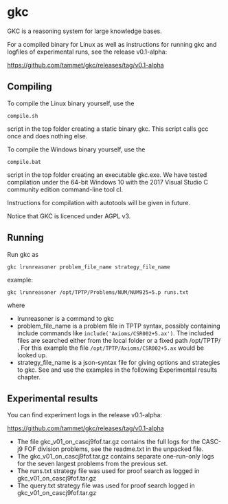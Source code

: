gkc
===

GKC is a reasoning system for large knowledge bases.

For a compiled binary for Linux as well as instructions
for running gkc and logfiles of experimental runs,
see the release v0.1-alpha:

https://github.com/tammet/gkc/releases/tag/v0.1-alpha

Compiling
---------

To compile the Linux binary yourself, use the 

    compile.sh
  
script in the top folder creating a static binary gkc. 
This script calls gcc once and does nothing else.

To compile the Windows binary yourself, use the

    compile.bat

script in the top folder creating an executable gkc.exe. 
We have tested compilation under the 64-bit Windows
10 with the 2017 Visual Studio C community edition 
command-line tool cl.

Instructions for compilation with autotools will be
given in future.

Notice that GKC is licenced under AGPL v3.

Running
-------

Run gkc as 

    gkc lrunreasoner problem_file_name strategy_file_name

example:

    gkc lrunreasoner /opt/TPTP/Problems/NUM/NUM925+5.p runs.txt

where
* lrunreasoner is a command to gkc
* problem_file_name is a problem file in TPTP syntax, possibly containing
include commands like `include('Axioms/CSR002+5.ax')`. 
The included files are searched either from the local folder or a fixed
path /opt/TPTP/ . For this example the file `/opt/TPTP/Axioms/CSR002+5.ax`
would be looked up.
* strategy_file_name is a json-syntax file for giving options and strategies
to gkc. See and use the examples in the following Experimental results chapter.

Experimental results
--------------------

You can find experiment logs in the release v0.1-alpha:

https://github.com/tammet/gkc/releases/tag/v0.1-alpha

* The file gkc_v01_on_cascj9fof.tar.gz contains the full logs for the CASC-j9 FOF 
division problems, see the readme.txt in the unpacked file. 
* The gkc_v01_on_cascj9fof.tar.gz contains separate one-run-only logs
for the seven largest problems from the previous set.
* The runs.txt strategy file was used for proof search as logged 
in gkc_v01_on_cascj9fof.tar.gz
* The query.txt strategy file was used for proof search logged 
in gkc_v01_on_cascj9fof.tar.gz
